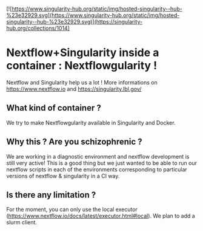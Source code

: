 [![https://www.singularity-hub.org/static/img/hosted-singularity--hub-%23e32929.svg](https://www.singularity-hub.org/static/img/hosted-singularity--hub-%23e32929.svg)](https://singularity-hub.org/collections/1014)

# Nextflow+Singularity inside a container : Nextflowgularity !

Nextflow and Singularity help us a lot ! More informations on https://www.nextflow.io and https://singularity.lbl.gov/

## What kind of container ?

We try to make Nextflowgularity available in Singularity and Docker.

## Why this ? Are you schizophrenic ?
We are working in a diagnostic environment and nextflow development is still very active! This is a good thing but we just wanted to be able to run our nextflow scripts in each of the environments corresponding to particular versions of nextflow & singularity in a CI way.

## Is there any limitation ?
For the moment, you can only use the local executor (https://www.nextflow.io/docs/latest/executor.html#local). We plan to add a slurm client.

